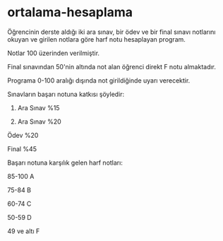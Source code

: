 # ortalama-hesaplama
Öğrencinin derste aldığı iki ara sınav, bir ödev ve bir final sınavı notlarını okuyan ve girilen notlara göre harf notu hesaplayan program.

Notlar 100 üzerinden verilmiştir.

Final sınavından 50'nin altında not alan öğrenci direkt F notu almaktadır.

Programa 0-100 aralığı dışında not girildiğinde uyarı verecektir. 

Sınavların başarı notuna katkısı şöyledir:

1. Ara Sınav %15

2. Ara Sınav %20

Ödev %20

Final %45

Başarı notuna karşılık gelen harf notları:

85-100 A

75-84 B

60-74 C

50-59 D

49 ve altı F
